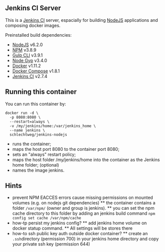 ## Jenkins CI Server

This is a [Jenkins CI](http://jenkins-ci.org/) server, espacially for building [NodeJS](http://nodejs.org/) applications and composing docker images.

Preinstalled build dependencies:
- [NodeJS](https://nodejs.org/) v6.2.0
- [NPM](https://www.npmjs.com) v3.8.9
- [Gulp CLI](http://gulpjs.com) v3.9.1
- [Node Gyp](https://github.com/nodejs/node-gyp) v3.4.0
- [Docker](https://docker.com/) v1.11.2
- [Docker Compose](https://docs.docker.com/compose/) v1.8.1
- [Jenkins CI](http://jenkins-ci.org/) v2.7.4


## Running this container

You can run this container by:

```
docker run -d \
  -p 8080:8080 \
  --restart=always \
  -v /my/jenkins/home:/var/jenkins_home \
  --name jenkins \
  schlechtweg/jenkins-nodejs
```

 * runs the container;
 * maps the host port 8080 to the container port 8080;
 * sets an "always" restart policy;
 * maps the host folder /my/jenkins/home into the container as the Jenkins home folder; (optional)
 * names the image jenkins.

## Hints

 * prevent NPM EACCES errors cause missing permissions on mounted volumes (e.g. on nodejs git dependencies)
 ** the container contains a folder ```/var/npm/``` (owner and group is jenkins).
 ** you can set the npm cache directory to this folder by adding an jenkins build command ```npm config set cache /var/npm/cache``` 
 * how-tp persist my jenkins config?
 ** add jenkins home volume on docker statup command.
 ** All settings will be stores there
 * how-to ssh public key auth outside docker container?
 ** create an ```.ssh```directory (permission 700) in your jenkins home directory and copy your private ssh key (permission 644)
